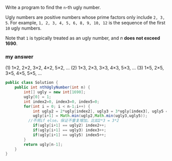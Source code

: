 Write a program to find the `n`-th ugly number.

Ugly numbers are positive numbers whose prime factors only include `2, 3, 5`. For example, `1, 2, 3, 4, 5, 6, 8, 9, 10, 12` is the sequence of the first `10` ugly numbers.

Note that `1` is typically treated as an ugly number, and *n* **does not exceed 1690**.

### my answer

(1) 1×2, 2×2, 3×2, 4×2, 5×2, …
(2) 1×3, 2×3, 3×3, 4×3, 5×3, …
(3) 1×5, 2×5, 3×5, 4×5, 5×5, …

```java
public class Solution {
    public int nthUglyNumber(int n) {
    	int[] ugly = new int[1690];
    	ugly[0] = 1;
    	int index2=0, index3=0, index5=0;
    	for(int i = 0; i < n-1;i++) {
    		int ugly2 = 2*ugly[index2], ugly3 = 3*ugly[index3], ugly5 = 5*ugly[index5];
    		ugly[i+1] = Math.min(ugly2,Math.min(ugly3,ugly5));
          //不用if else。保证不重复增加。比如2*3 = 3*2
    		if(ugly[i+1] == ugly2) index2++;
    		if(ugly[i+1] == ugly3) index3++;
    		if(ugly[i+1] == ugly5) index5++;
    	}
    	return ugly[n-1];
    }
}
```

